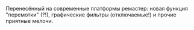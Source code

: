 Перенесённый на современные платформы ремастер: новая функция "перемотки" (?!), графические фильтры (отключаемые!) и прочие приятные мелочи.